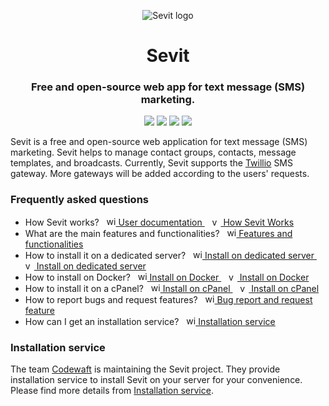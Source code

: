 <p align="center">
    <img src="https://user-images.githubusercontent.com/11629673/162134945-ae7ec507-a24f-4eee-8372-7dc7ea27fa0c.svg" alt="Sevit logo" />
</p>
<h1 align="center">Sevit</h1>
<h3 align="center">Free and open-source web app for text message (SMS) marketing.</h3>
<p align="center">
    <img src="https://badgen.net/github/release/codewaft/sevit?color=green&icon=github"> <img src="https://badgen.net/github/contributors/codewaft/sevit?color=green&icon=github"> <img src="https://badgen.net/github/stars/codewaft/sevit?color=green&icon=github"> <img src="https://badgen.net/github/license/codewaft/sevit?color=green&icon=github">
</p>

Sevit is a free and open-source web application for text message (SMS) marketing. Sevit helps to manage contact groups, contacts, message templates, and broadcasts. Currently, Sevit supports the [Twillio](https://www.twilio.com/) SMS gateway. More gateways will be added according to the users' requests.

### Frequently asked questions
- How Sevit works?
  &nbsp;
  <a href="https://github.com/codewaft/sevit/wiki/User-documentation">
    <img height="15" alt="wiki" src="https://user-images.githubusercontent.com/11629673/163918059-511dea72-c036-494c-8e61-1fe170329139.png">
    User documentation
  </a>
  &nbsp;&nbsp;
  <a href="https://youtu.be/h_VExTd60E8">
    <img height="14" alt="youtube" src="https://user-images.githubusercontent.com/11629673/163917745-2e7abaae-d6d5-41d6-930f-34399f200708.png">
    How Sevit Works
  </a>
- What are the main features and functionalities?
  &nbsp;
  <a href="https://github.com/codewaft/sevit/wiki/Features-and-functionalities">
    <img height="15" alt="wiki" src="https://user-images.githubusercontent.com/11629673/163918059-511dea72-c036-494c-8e61-1fe170329139.png">
    Features and functionalities
  </a>
- How to install it on a dedicated server?
  &nbsp;
  <a href="https://github.com/codewaft/sevit/wiki/Installation-on-dedicated-server">
    <img height="15" alt="wiki" src="https://user-images.githubusercontent.com/11629673/163918059-511dea72-c036-494c-8e61-1fe170329139.png">
    Install on dedicated server
  </a>
  &nbsp;&nbsp;
  <a href="https://youtu.be/oY0pJJsygrI">
    <img height="14" alt="youtube" src="https://user-images.githubusercontent.com/11629673/163917745-2e7abaae-d6d5-41d6-930f-34399f200708.png">
    Install on dedicated server
  </a>
- How to install on Docker?
  &nbsp;
  <a href="https://github.com/codewaft/sevit/wiki/Installation-on-Docker">
    <img height="15" alt="wiki" src="https://user-images.githubusercontent.com/11629673/163918059-511dea72-c036-494c-8e61-1fe170329139.png">
    Install on Docker
  </a>
  &nbsp;&nbsp;
  <a href="https://youtu.be/2jqXFVonVcA">
    <img height="14" alt="youtube" src="https://user-images.githubusercontent.com/11629673/163917745-2e7abaae-d6d5-41d6-930f-34399f200708.png">
    Install on Docker
  </a>
- How to install it on a cPanel?
  &nbsp;
  <a href="https://github.com/codewaft/sevit/wiki/Installation-on-cPanel">
    <img height="15" alt="wiki" src="https://user-images.githubusercontent.com/11629673/163918059-511dea72-c036-494c-8e61-1fe170329139.png">
    Install on cPanel
  </a>
  &nbsp;&nbsp;
  <a href="https://youtu.be/55QrkRMjG5A">
    <img height="14" alt="youtube" src="https://user-images.githubusercontent.com/11629673/163917745-2e7abaae-d6d5-41d6-930f-34399f200708.png">
    Install on cPanel
  </a>
- How to report bugs and request features?
  &nbsp;
  <a href="https://github.com/codewaft/sevit/wiki/bug-report-and-request-feature">
    <img height="15" alt="wiki" src="https://user-images.githubusercontent.com/11629673/163918059-511dea72-c036-494c-8e61-1fe170329139.png">
    Bug report and request feature
  </a>
- How can I get an installation service?
  &nbsp;
  <a href="https://github.com/codewaft/sevit/wiki/Installation-service">
    <img height="15" alt="wiki" src="https://user-images.githubusercontent.com/11629673/163918059-511dea72-c036-494c-8e61-1fe170329139.png">
    Installation service
  </a>

### Installation service
The team [Codewaft](https://codewaft.com) is maintaining the Sevit project. They provide installation service to install Sevit on your server for your convenience. Please find more details from [Installation service](https://github.com/codewaft/sevit/wiki/Installation-service).
